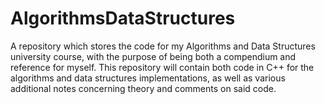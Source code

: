 # AlgorithmsDataStructures
A repository which stores the code for my Algorithms and Data Structures university course, with the purpose of being both a compendium and reference for myself.
This repository will contain both code in C++ for the algorithms and data structures implementations, as well as various additional notes concerning theory and comments on said code.
